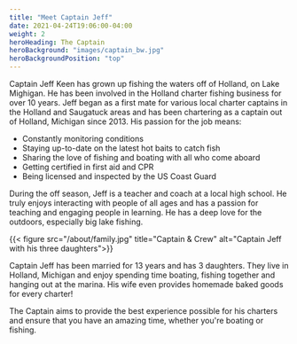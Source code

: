 ```yaml
---
title: "Meet Captain Jeff"
date: 2021-04-24T19:06:00-04:00
weight: 2
heroHeading: The Captain
heroBackground: "images/captain_bw.jpg"
heroBackgroundPosition: "top"
---
```


Captain Jeff Keen has grown up fishing the waters off of Holland, on Lake Mighigan. He has been involved in the Holland charter fishing business for over 10 years. Jeff began as a first mate for various local charter captains in the Holland and Saugatuck areas and has been chartering as a captain out of Holland, Michigan since 2013. His passion for the job means:

- Constantly monitoring conditions
- Staying up-to-date on the latest hot baits to catch fish
- Sharing the love of fishing and boating with all who come aboard
- Getting certified in first aid and CPR
- Being licensed and inspected by the US Coast Guard

During the off season, Jeff is a teacher and coach at a local high school. He truly enjoys interacting with people of all ages and has a passion for teaching and engaging people in learning. He has a deep love for the outdoors, especially big lake fishing.

{{< figure src="/about/family.jpg" title="Captain & Crew" alt="Captain Jeff with his three daughters">}}

Captain Jeff has been married for 13 years and has 3 daughters. They live in Holland, Michigan and enjoy spending time boating, fishing together and hanging out at the marina. His wife even provides homemade baked goods for every charter!

The Captain aims to provide the best experience possible for his charters and ensure that you have an amazing time, whether you're boating or fishing.
